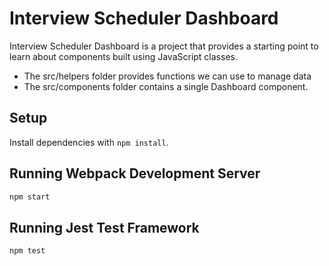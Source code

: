 # Interview Scheduler Dashboard

Interview Scheduler Dashboard is a project that provides a starting point to learn about components built using JavaScript classes.

- The src/helpers folder provides functions we can use to manage data
- The src/components folder contains a single Dashboard component.

## Setup

Install dependencies with `npm install`.

## Running Webpack Development Server

```sh
npm start
```

## Running Jest Test Framework

```sh
npm test
```
